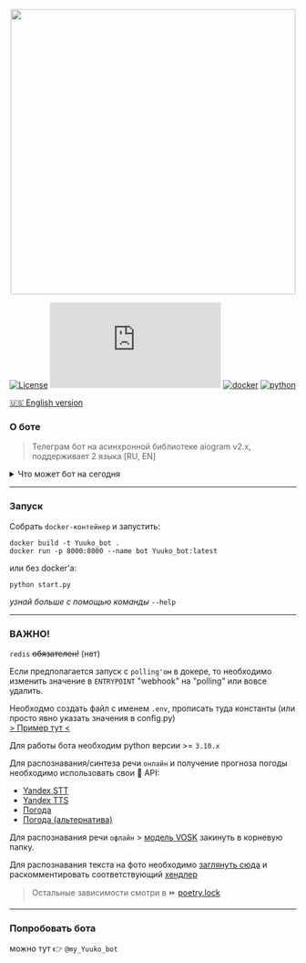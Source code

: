<p align="center">
  <img alt="" src="https://i.ibb.co/FX1jp6H/preview-logo.webp" width="500px">
</p>	
        
[![License](https://img.shields.io/badge/License-Apache_2.0-blue.svg)](https://github.com/bbt-t/Yuuko/blob/master/LICENSE)
[![Latest release](https://badgen.net/github/release/Naereen/Strapdown.js)](https://github.com/bbt-t/Yuuko/releases/tag/v2.7.5)
[![docker](https://badges.aleen42.com/src/docker.svg)](https://www.docker.com/get-started)
[![python](https://badges.aleen42.com/src/python.svg)](https://www.python.org/downloads/release/python-3102/)

[:us: English version](README_en.md)
### О боте

>Телеграм бот на асинхронной библиотеке aiogram v2.x, поддерживает 2 языка [RU, EN]


<details>
 <summary>Что может бот на сегодня</summary>
<ul>
  <li>Оповестить о погоде :heavy_check_mark:</li>
  <li>Напомнить о делах :heavy_check_mark:</li>
  <li>Сохранять пароли :heavy_check_mark:</li>
  <li>Узнать какие дни "удачные" для стрижки :heavy_check_mark:</li>
  <li>Показать гороскоп (в inline-режиме тоже) :heavy_check_mark:</li>
  <li>Распознать текст на фото ️:warning:</li>
  <li>Сохранять рецепты :heavy_check_mark:</li>
</ul>
</details>

***

### Запуск
Собрать `docker-контейнер` и запустить:

    docker build -t Yuuko_bot .
    docker run -p 8000:8000 --name bot Yuuko_bot:latest 

или без docker'a:

    python start.py

_узнай больше с помощью команды_ `--help`

***

### ВАЖНО!
`redis` <s>обязателен!</s> (нет)

Если предполагается запуск c `polling'ом` в докере, то необходимо изменить значение в `ENTRYPOINT` "webhook" на "polling" или вовсе удалить.

Необходмо создать файл с именем `.env`, прописать туда константы (или просто явно указать значения в config.py)   
[> Пример тут <](https://github.com/bbt-t/Yuuko/blob/master/.example_env.md)

Для работы бота необходим python версии >= `3.10.x`

Для распознавания/синтеза речи `онлайн` и получение прогноза погоды необходимо использовать свои :key: API:
- [Yandex STT](https://cloud.yandex.ru/docs/speechkit/stt/)
- [Yandex TTS](https://cloud.yandex.ru/docs/speechkit/tts/)
- [Погода](https://openweathermap.org/api)
- [Погода (альтернатива)](https://developer.accuweather.com)

Для  распознавания речи `офлайн` > [модель VOSK](https://alphacephei.com/vosk/models) закинуть в корневую папку.

Для распознавания текста на фото необходимо [заглянуть сюда](https://github.com/bbt-t/what_is_there) и раскомментировать соответствующий [хендлер](https://github.com/bbt-t/bot-pet/blob/master/handlers/__init__.py)

>Остальные зависимости смотри в :fast_forward: [poetry.lock](https://github.com/bbt-t/bot-pet-project/blob/master/poetry.lock)

***

### Попробовать бота

можно тут 👉 `@my_Yuuko_bot`
